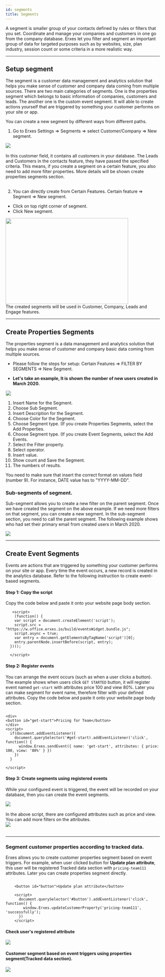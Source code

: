 ```yaml
---
id: segments
title: Segments
---
```


<!--Content-->
 A segment is smaller group of your contacts defined by rules or filters that you set. Coordinate and manage your companies and customers in one go from the company database. Erxes let you filter and segment an important group of data for targeted purposes such as by websites, size, plan industry, session count or some criteria in a more realistic way.


---

## Setup segment
The segment is a customer data management and analytics solution that helps you make sense of customer and company data coming from multiple sources. There are two main categories of segments. One is the properties segment which belongs to basic information of companies, customers and leads. The another one is the custom event segment. It will able to create actions yourself that are triggered by something your customer performs on your site or app. 

You can create a new segment by different ways from different paths. 
1. Go to Erxes Settings => Segments => select Customer/Company => New segment.

<div>
  <img src="https://erxes-docs.s3-us-west-2.amazonaws.com/segments/1.png">
</div>
<br>
<aside class="notice">
  In this customer field, it contains all customers in your database. The Leads and Customers in the contacts feature, they have passed the specified criteria. This means, if you create a segment on a certain feature, you also need to add more filter properties. More details will be shown create properties segments section.   
</aside>
<br>

2. You can directly create from Certain Features. Certain feature => Segment => New segment.

  + Click on top right corner of segment.
  + Click New segment.

<div>
  <img src="https://s3-us-west-2.amazonaws.com/erxes-docs/customer-support/customer-support-17.png" style="width:400px;height:280px;"/>
</div>

<aside class="notice">
  The created segments will be used in Customer, Company, Leads and Engage features. 
</aside>

---

## Create Properties Segments
The properties segment is a data management and analytics solution that helps you make sense of customer and company basic data coming from multiple sources. 

+ Please follow the steps for setup: Certain Features => FILTER BY SEGMENTS => New Segment.
- **Let's take an example, It is shown the number of new users created in March 2020.**

<div>
  <img src="https://erxes-docs.s3-us-west-2.amazonaws.com/segments/2.png" 
  style="border:1px solid #eee;" />
</div>

1. Insert Name for the Segment.
2. Choose Sub Segment.
3. Insert Description for the Segment.
4. Choose Color for the Segment.
5. Choose Segment type. (If you create Properties Segments, select the Add Properties. 
6. Choose Segment type. (If you create Event Segments, select the Add Events. 
7. Select the Filter property. 
8. Select operator.
9. Insert value. 
10. Show count and Save the Segment.
11. The numbers of results. 

<aside class="notice">
  You need to make sure that insert the correct format on values field (number 9). For instance, DATE value has to "YYYY-MM-DD". 
</aside>


### Sub-segments of segment.
Sub-segment allows you to create a new filter on the parent segment. Once we have created the segment on the above example. If we need more filters on that segment, you can create a new segment. In the sub-segment section, you need to call the parent segment. The following example shows who had set their primary email from created users in March 2020.   

<div>
  <img src="https://erxes-docs.s3-us-west-2.amazonaws.com/segments/3.png">
</div>



---

## Create Event Segments
Events are actions that are triggered by something your customer performs on your site or app. Every time the event occurs, a new record is created in the analytics database. Refer to the following instruction to create event-based segments. 

#### Step 1: Copy the script
Copy the code below and paste it onto your website page body section. 

```
   <script>
    (function() {
    var script = document.createElement('script');
    script.src = "https://w.office.erxes.io/build/eventsWidget.bundle.js";
    script.async = true;
    var entry = document.getElementsByTagName('script')[0];
    entry.parentNode.insertBefore(script, entry);
  })();

  </script>

```

#### Step 2: Register events

You can arrange the event occurs (such as when a user clicks a button). The example shows when users click `GET STARTED` button, it will register event named `get-start` with attributes price 100 and view 80%. Later you can make segment for event name, therefore filter with your defined attributes. Copy the code below and paste it onto your website page body section. 


```
 
<div>
<button id="get-start">Pricing for Team</button>
</div>
<script>
  if(document.addEventListener){
    document.querySelector('#get-start).addEventListener('click', function() {
      window.Erxes.sendEvent({ name: 'get-start', attributes: { price: 100, view: '80%' } })
    })
  }
      
</script>

```

#### Step 3: Create segments using registered events
While your configured event is triggered, the event will be recorded on your database, then you can create the event segments. 
<div>
  <img src="https://erxes-docs.s3-us-west-2.amazonaws.com/segments/5.png" >
</div>
<br>
In the above script, there are configured attributes such as price and view. You can add more filters on the attributes. 
<div>
  <img src="https://erxes-docs.s3-us-west-2.amazonaws.com/segments/4.png" >
</div>
<br>

---
### Segment customer properties according to tracked data. 
Erxes allows you to create customer properties segment based on event triggers. For example, when user clicked button for **Update plan attribute**, this user will be registered Tracked data section with `pricing-team111` attributes. Later you can create properties segment directly. 

```
 
    <button id="button">Update plan attribute</button>

    <script>
      document.querySelector('#button').addEventListener('click', function() {
        window.Erxes.updateCustomerProperty('pricing-team111', 'successfully');
      })
    </script>

```

#### Check user's registered attribute
<div>
  <img src="https://erxes-docs.s3-us-west-2.amazonaws.com/segments/6.png" >
</div>

#### Customer segment based on event triggers using properties segment(Tracked data section). 
<div>
  <img src="https://erxes-docs.s3-us-west-2.amazonaws.com/segments/7.png" >
</div>